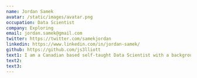 ```yaml
---
name: Jordan Samek
avatar: /static/images/avatar.png
occupation: Data Scientist
company: Exploring
email: jordan.samek@gmail.com
twitter: https://twitter.com/samekjordan
linkedin: https://www.linkedin.com/in/jordan-samek/
github: https://github.com/js3lliott
text1: I am a Canadian based self-taught Data Scientist with a background in Biology & Computer Science. I am passionate about Data Science and Machine Learning. I'm fascinated with what machine learning can do and can't wait to keep exploring.
text2:
text3:
---
```

